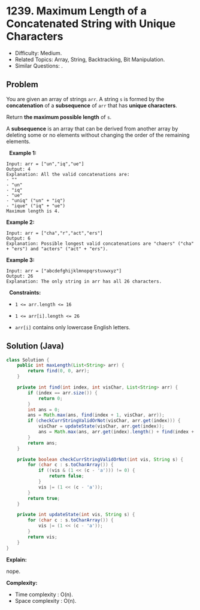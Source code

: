 # 1239. Maximum Length of a Concatenated String with Unique Characters

- Difficulty: Medium.
- Related Topics: Array, String, Backtracking, Bit Manipulation.
- Similar Questions: .

## Problem

You are given an array of strings ```arr```. A string ```s``` is formed by the **concatenation** of a **subsequence** of ```arr``` that has **unique characters**.

Return **the **maximum** possible length** of ```s```.

A **subsequence** is an array that can be derived from another array by deleting some or no elements without changing the order of the remaining elements.

 
**Example 1:**

```
Input: arr = ["un","iq","ue"]
Output: 4
Explanation: All the valid concatenations are:
- ""
- "un"
- "iq"
- "ue"
- "uniq" ("un" + "iq")
- "ique" ("iq" + "ue")
Maximum length is 4.
```

**Example 2:**

```
Input: arr = ["cha","r","act","ers"]
Output: 6
Explanation: Possible longest valid concatenations are "chaers" ("cha" + "ers") and "acters" ("act" + "ers").
```

**Example 3:**

```
Input: arr = ["abcdefghijklmnopqrstuvwxyz"]
Output: 26
Explanation: The only string in arr has all 26 characters.
```

 
**Constraints:**


	
- ```1 <= arr.length <= 16```
	
- ```1 <= arr[i].length <= 26```
	
- ```arr[i]``` contains only lowercase English letters.



## Solution (Java)

```java
class Solution {
    public int maxLength(List<String> arr) {
        return find(0, 0, arr);
    }

    private int find(int index, int visChar, List<String> arr) {
        if (index == arr.size()) {
            return 0;
        }
        int ans = 0;
        ans = Math.max(ans, find(index + 1, visChar, arr));
        if (checkCurrStringValidOrNot(visChar, arr.get(index))) {
            visChar = updateState(visChar, arr.get(index));
            ans = Math.max(ans, arr.get(index).length() + find(index + 1, visChar, arr));
        }
        return ans;
    }

    private boolean checkCurrStringValidOrNot(int vis, String s) {
        for (char c : s.toCharArray()) {
            if ((vis & (1 << (c - 'a'))) != 0) {
                return false;
            }
            vis |= (1 << (c - 'a'));
        }
        return true;
    }

    private int updateState(int vis, String s) {
        for (char c : s.toCharArray()) {
            vis |= (1 << (c - 'a'));
        }
        return vis;
    }
}
```

**Explain:**

nope.

**Complexity:**

* Time complexity : O(n).
* Space complexity : O(n).
